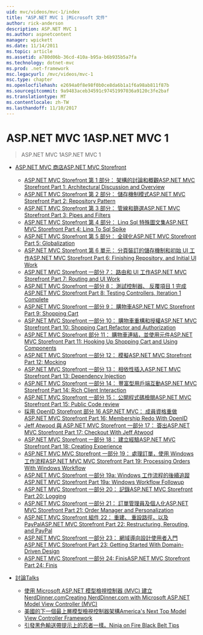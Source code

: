 ```yaml
---
uid: mvc/videos/mvc-1/index
title: "ASP.NET MVC 1 |Microsoft 文件"
author: rick-anderson
description: ASP.NET MVC 1
ms.author: aspnetcontent
manager: wpickett
ms.date: 11/14/2011
ms.topic: article
ms.assetid: a780d06b-36cd-410a-b95a-b6b935b5a7fa
ms.technology: dotnet-mvc
ms.prod: .net-framework
msc.legacyurl: /mvc/videos/mvc-1
msc.type: chapter
ms.openlocfilehash: e2694a0f8e98f0b0ce8da6b1a1f6a98ab811f87b
ms.sourcegitcommit: 9a9483aceb34591c97451997036a9120c3fe2baf
ms.translationtype: MT
ms.contentlocale: zh-TW
ms.lasthandoff: 11/10/2017
---
```

<a name="aspnet-mvc-1"></a><span data-ttu-id="fa9e4-103">ASP.NET MVC 1</span><span class="sxs-lookup"><span data-stu-id="fa9e4-103">ASP.NET MVC 1</span></span>
====================
> <span data-ttu-id="fa9e4-104">ASP.NET MVC 1</span><span class="sxs-lookup"><span data-stu-id="fa9e4-104">ASP.NET MVC 1</span></span>


- [<span data-ttu-id="fa9e4-105">ASP.NET MVC 商店</span><span class="sxs-lookup"><span data-stu-id="fa9e4-105">ASP.NET MVC Storefront</span></span>](aspnet-mvc-storefront/index.md)

    - [<span data-ttu-id="fa9e4-106">ASP.NET MVC Storefront 第 1 部分： 架構的討論和概觀</span><span class="sxs-lookup"><span data-stu-id="fa9e4-106">ASP.NET MVC Storefront Part 1: Architectural Discussion and Overview</span></span>](aspnet-mvc-storefront/aspnet-mvc-storefront-part-1-architectural-discussion-and-overview.md)
    - [<span data-ttu-id="fa9e4-107">ASP.NET MVC Storefront 第 2 部分： 儲存機制模式</span><span class="sxs-lookup"><span data-stu-id="fa9e4-107">ASP.NET MVC Storefront Part 2: Repository Pattern</span></span>](aspnet-mvc-storefront/aspnet-mvc-storefront-part-2-the-repository-pattern.md)
    - [<span data-ttu-id="fa9e4-108">ASP.NET MVC Storefront 第 3 部分： 管線和篩選</span><span class="sxs-lookup"><span data-stu-id="fa9e4-108">ASP.NET MVC Storefront Part 3: Pipes and Filters</span></span>](aspnet-mvc-storefront/aspnet-mvc-storefront-part-3-pipes-and-filters.md)
    - [<span data-ttu-id="fa9e4-109">ASP.NET MVC Storefront 第 4 部分： Linq Sql 特殊圖文集</span><span class="sxs-lookup"><span data-stu-id="fa9e4-109">ASP.NET MVC Storefront Part 4: Linq To Sql Spike</span></span>](aspnet-mvc-storefront/aspnet-mvc-storefront-part-4-linq-to-sql-spike.md)
    - [<span data-ttu-id="fa9e4-110">ASP.NET MVC Storefront 第 5 部分： 全球化</span><span class="sxs-lookup"><span data-stu-id="fa9e4-110">ASP.NET MVC Storefront Part 5: Globalization</span></span>](aspnet-mvc-storefront/aspnet-mvc-storefront-part-5-globalization.md)
    - [<span data-ttu-id="fa9e4-111">ASP.NET MVC Storefront 第 6 單元： 分頁裝訂的儲存機制和初始 UI 工作</span><span class="sxs-lookup"><span data-stu-id="fa9e4-111">ASP.NET MVC Storefront Part 6: Finishing Repository, and Initial UI Work</span></span>](aspnet-mvc-storefront/aspnet-mvc-storefront-part-6-finishing-the-repository-and-initial-ui-work.md)
    - [<span data-ttu-id="fa9e4-112">ASP.NET MVC Storefront 一部分 7： 路由和 UI 工作</span><span class="sxs-lookup"><span data-stu-id="fa9e4-112">ASP.NET MVC Storefront Part 7: Routing and UI Work</span></span>](aspnet-mvc-storefront/aspnet-mvc-storefront-part-7-routing-and-ui-work.md)
    - [<span data-ttu-id="fa9e4-113">ASP.NET MVC Storefront 一部分 8： 測試控制器、 反覆項目 1 完成</span><span class="sxs-lookup"><span data-stu-id="fa9e4-113">ASP.NET MVC Storefront Part 8: Testing Controllers, Iteration 1 Complete</span></span>](aspnet-mvc-storefront/aspnet-mvc-storefront-part-8-testing-controllers-iteration-1-complete.md)
    - [<span data-ttu-id="fa9e4-114">ASP.NET MVC Storefront 一部分 9： 購物車</span><span class="sxs-lookup"><span data-stu-id="fa9e4-114">ASP.NET MVC Storefront Part 9: Shopping Cart</span></span>](aspnet-mvc-storefront/aspnet-mvc-storefront-part-9-the-shopping-cart.md)
    - [<span data-ttu-id="fa9e4-115">ASP.NET MVC Storefront 一部分 10： 購物車重構和授權</span><span class="sxs-lookup"><span data-stu-id="fa9e4-115">ASP.NET MVC Storefront Part 10: Shopping Cart Refactor and Authorization</span></span>](aspnet-mvc-storefront/aspnet-mvc-storefront-part-10-shopping-cart-refactor-and-authorization.md)
    - [<span data-ttu-id="fa9e4-116">ASP.NET MVC Storefront 部分 11： 購物車連結，並使用元件</span><span class="sxs-lookup"><span data-stu-id="fa9e4-116">ASP.NET MVC Storefront Part 11: Hooking Up Shopping Cart and Using Components</span></span>](aspnet-mvc-storefront/aspnet-mvc-storefront-part-11-hooking-up-the-shopping-cart-and-using-components.md)
    - [<span data-ttu-id="fa9e4-117">ASP.NET MVC Storefront 一部分 12： 模擬</span><span class="sxs-lookup"><span data-stu-id="fa9e4-117">ASP.NET MVC Storefront Part 12: Mocking</span></span>](aspnet-mvc-storefront/aspnet-mvc-storefront-part-12-mocking.md)
    - [<span data-ttu-id="fa9e4-118">ASP.NET MVC Storefront 一部分 13： 相依性插入</span><span class="sxs-lookup"><span data-stu-id="fa9e4-118">ASP.NET MVC Storefront Part 13: Dependency Injection</span></span>](aspnet-mvc-storefront/aspnet-mvc-storefront-part-13-dependency-injection.md)
    - [<span data-ttu-id="fa9e4-119">ASP.NET MVC Storefront 一部分 14： 豐富型用戶端互動</span><span class="sxs-lookup"><span data-stu-id="fa9e4-119">ASP.NET MVC Storefront Part 14: Rich Client Interaction</span></span>](aspnet-mvc-storefront/aspnet-mvc-storefront-part-14-rich-client-interaction.md)
    - [<span data-ttu-id="fa9e4-120">ASP.NET MVC Storefront 一部分 15： 公開程式碼檢閱</span><span class="sxs-lookup"><span data-stu-id="fa9e4-120">ASP.NET MVC Storefront Part 15: Public Code review</span></span>](aspnet-mvc-storefront/aspnet-mvc-storefront-part-15-public-code-review.md)
    - [<span data-ttu-id="fa9e4-121">採用 OpenID Storefront 部分 16 ASP.NET MVC： 成員資格重做</span><span class="sxs-lookup"><span data-stu-id="fa9e4-121">ASP.NET MVC Storefront Part 16: Membership Redo With OpenID</span></span>](aspnet-mvc-storefront/aspnet-mvc-storefront-part-16-membership-redo-with-openid.md)
    - [<span data-ttu-id="fa9e4-122">Jeff Atwood 與 ASP.NET MVC Storefront 一部分 17： 簽出</span><span class="sxs-lookup"><span data-stu-id="fa9e4-122">ASP.NET MVC Storefront Part 17: Checkout With Jeff Atwood</span></span>](aspnet-mvc-storefront/aspnet-mvc-storefront-part-17-checkout-with-jeff-atwood.md)
    - [<span data-ttu-id="fa9e4-123">ASP.NET MVC Storefront 一部分 18： 建立經驗</span><span class="sxs-lookup"><span data-stu-id="fa9e4-123">ASP.NET MVC Storefront Part 18: Creating Experience</span></span>](aspnet-mvc-storefront/aspnet-mvc-storefront-part-18-creating-an-experience.md)
    - [<span data-ttu-id="fa9e4-124">ASP.NET MVC MVC Storefront 一部分 19： 處理訂單，使用 Windows 工作流程</span><span class="sxs-lookup"><span data-stu-id="fa9e4-124">ASP.NET MVC MVC Storefront Part 19: Processing Orders With Windows Workflow</span></span>](aspnet-mvc-storefront/aspnet-mvc-mvc-storefront-part-19-processing-orders-with-windows-workflow.md)
    - [<span data-ttu-id="fa9e4-125">ASP.NET MVC Storefront 一部分 19a: Windows 工作流程的後續追蹤</span><span class="sxs-lookup"><span data-stu-id="fa9e4-125">ASP.NET MVC Storefront Part 19a: Windows Workflow Followup</span></span>](aspnet-mvc-storefront/aspnet-mvc-storefront-part-19a-windows-workflow-followup.md)
    - [<span data-ttu-id="fa9e4-126">ASP.NET MVC Storefront 一部分 20： 記錄</span><span class="sxs-lookup"><span data-stu-id="fa9e4-126">ASP.NET MVC Storefront Part 20: Logging</span></span>](aspnet-mvc-storefront/aspnet-mvc-storefront-part-20-logging.md)
    - [<span data-ttu-id="fa9e4-127">ASP.NET MVC Storefront 一部分 21： 訂單管理員及個人化</span><span class="sxs-lookup"><span data-stu-id="fa9e4-127">ASP.NET MVC Storefront Part 21: Order Manager and Personalization</span></span>](aspnet-mvc-storefront/aspnet-mvc-storefront-part-21-order-manager-and-personalization.md)
    - [<span data-ttu-id="fa9e4-128">ASP.NET MVC Storefront 組件 22： 重建、 重設路徑，以及 PayPal</span><span class="sxs-lookup"><span data-stu-id="fa9e4-128">ASP.NET MVC Storefront Part 22: Restructuring, Rerouting, and PayPal</span></span>](aspnet-mvc-storefront/aspnet-mvc-storefront-part-22-restructuring-rerouting-and-paypal.md)
    - [<span data-ttu-id="fa9e4-129">ASP.NET MVC Storefront 一部分 23： 網域導向設計使用者入門</span><span class="sxs-lookup"><span data-stu-id="fa9e4-129">ASP.NET MVC Storefront Part 23: Getting Started With Domain-Driven Design</span></span>](aspnet-mvc-storefront/aspnet-mvc-storefront-part-23-getting-started-with-domain-driven-design.md)
    - [<span data-ttu-id="fa9e4-130">ASP.NET MVC Storefront 一部分 24: Finis</span><span class="sxs-lookup"><span data-stu-id="fa9e4-130">ASP.NET MVC Storefront Part 24: Finis</span></span>](aspnet-mvc-storefront/aspnet-mvc-storefront-part-24-finis.md)
- [<span data-ttu-id="fa9e4-131">討論</span><span class="sxs-lookup"><span data-stu-id="fa9e4-131">Talks</span></span>](conference-presentations/index.md)

    - [<span data-ttu-id="fa9e4-132">使用 Microsoft ASP.NET 模型檢視控制器 (MVC) 建立 NerdDinner.com</span><span class="sxs-lookup"><span data-stu-id="fa9e4-132">Creating NerdDinner.com with Microsoft ASP.NET Model View Controller (MVC)</span></span>](conference-presentations/creating-nerddinnercom-with-microsoft-aspnet-model-view-controller-mvc.md)
    - [<span data-ttu-id="fa9e4-133">美國的下一個最上層模型檢視控制器架構</span><span class="sxs-lookup"><span data-stu-id="fa9e4-133">America's Next Top Model View Controller Framework</span></span>](conference-presentations/americas-next-top-model-view-controller-framework.md)
    - [<span data-ttu-id="fa9e4-134">引發黑色輸送帶提示上的忍者一樣。</span><span class="sxs-lookup"><span data-stu-id="fa9e4-134">Ninja on Fire Black Belt Tips</span></span>](conference-presentations/ninja-on-fire-black-belt-tips.md)
